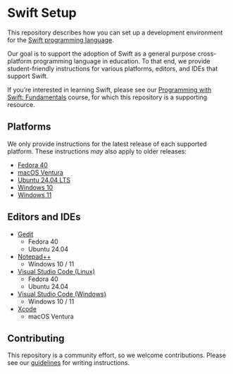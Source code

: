 # Swift Setup

This repository describes how you can set up a development environment for the [Swift programming language](https://swift.org).

Our goal is to support the adoption of Swift as a general purpose cross-platform programming language in education. To that end, we provide student-friendly instructions for various platforms, editors, and IDEs that support Swift.

If you’re interested in learning Swift, please see our [Programming with Swift: Fundamentals](https://www.pwsacademy.org/courses/pws-fundamentals.html) course, for which this repository is a supporting resource.

## Platforms

We only provide instructions for the latest release of each supported platform. These instructions *may* also apply to older releases:

- [Fedora 40](platforms/fedora/README.md)
- [macOS Ventura](platforms/macOS/README.md)
- [Ubuntu 24.04 LTS](platforms/ubuntu/README.md)
- [Windows 10](platforms/windows10/README.md)
- [Windows 11](platforms/windows11/README.md)

## Editors and IDEs

- [Gedit](editors/gedit/README.md)
    * Fedora 40
    * Ubuntu 24.04
- [Notepad++](editors/notepadplusplus/README.md)
    * Windows 10 / 11
- [Visual Studio Code (Linux)](editors/vscode-linux/README.md)
    * Fedora 40
    * Ubuntu 24.04
- [Visual Studio Code (Windows)](editors/vscode-windows/README.md)
    * Windows 10 / 11
- [Xcode](editors/xcode/README.md)
    * macOS Ventura

## Contributing

This repository is a community effort, so we welcome contributions. Please see our [guidelines](contributing.md) for writing instructions.

